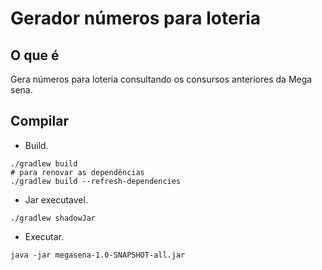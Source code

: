 # Gerador números para loteria

## O que é

Gera números para loteria consultando os consursos anteriores da Mega sena.

## Compilar

- Build.
```
./gradlew build
# para renovar as dependências
./gradlew build --refresh-dependencies
```
- Jar executavel.
```
./gradlew shadowJar
```
- Executar.
```
java -jar megasena-1.0-SNAPSHOT-all.jar
```

